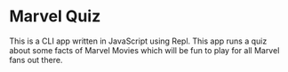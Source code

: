 # Marvel Quiz
This is a CLI app written in JavaScript using Repl. This app runs a quiz about some facts of Marvel Movies which will be fun to play for all Marvel fans out there.